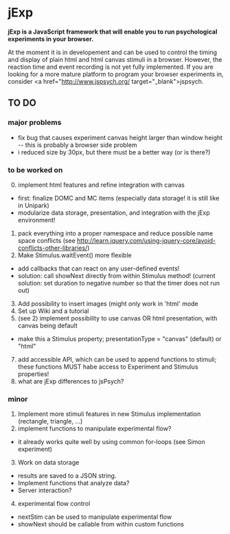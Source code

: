 # jExp

**jExp is a JavaScript framework that will enable you to run psychological experiments in your browser.**

At the moment it is in developement and can be used to control the timing and display of plain html and html canvas stimuli in a browser. However, the reaction time and event recording is not yet fully implemented. If you are looking for a more mature platform to program your browser experiments in, consider <a href="http://www.jspsych.org/ target="_blank">jspsych</a>.


## TO DO
### major problems

- fix bug that causes experiment canvas height larger than window height -- this is probably a browser side problem
- i reduced size by 30px, but there must be a better way (or is there?)


### to be worked on

0. implement html features and refine integration with canvas
  + first: finalize DOMC and MC items (especially data storage! it is still like in Unipark)
  + modularize data storage, presentation, and integration with the jExp environment!
1. pack everything into a proper namespace and reduce possible name space conflicts (see http://learn.jquery.com/using-jquery-core/avoid-conflicts-other-libraries/)
2. Make Stimulus.waitEvent() more flexible
  + add callbacks that can react on any user-defined events!
  + solution: call showNext directly from within Stimulus method! (current solution: set duration to negative number so that the timer does not run out)
3. Add possibility to insert images (might only work in 'html' mode
5. Set up Wiki and a tutorial
6. (see 2) implement possibility to use canvas OR html presentation, with canvas being default
  + make this a Stimulus property; presentationType = "canvas" (default) or "html"
7. add accessible API, which can be used to append functions to stimuli; these functions MUST habe access to Experiment and Stimulus properties!
8. what are jExp differences to jsPsych?
  
### minor

1. Implement more stimuli features in new Stimulus implementation (rectangle, triangle, ...)
2. implement functions to manipulate experimental flow?
  + it already works quite well by using common for-loops (see Simon experiment)
3. Work on data storage
  + results are saved to a JSON string. 
  + Implement functions that analyze data?
  + Server interaction?
4. experimental flow control
  + nextStim can be used to manipulate experimental flow
  + showNext should be callable from within custom functions
